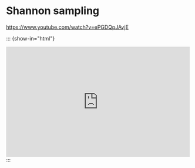 # Shannon sampling

https://www.youtube.com/watch?v=ePGDQpJAvjE

::: {show-in="html"}
<iframe width=500 height=300 frameborder="0" allowfullscreen src="https://www.youtube.com/embed/ePGDQpJAvjE"></iframe>
:::
